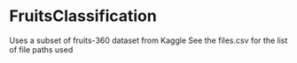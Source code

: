 # FruitsClassification
Uses a subset of fruits-360 dataset from Kaggle </n>
See the files.csv for the list of file paths used
